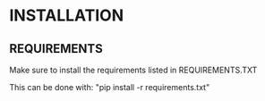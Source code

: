 # INSTALLATION

## REQUIREMENTS
Make sure to install the requirements listed in REQUIREMENTS.TXT

This can be done with: "pip install -r requirements.txt"